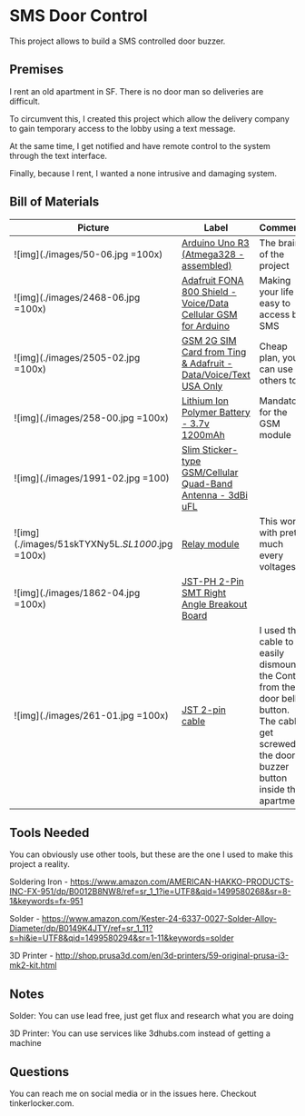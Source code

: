 # SMS Door Control
This project allows to build a SMS controlled door buzzer.

## Premises
I rent an old apartment in SF. There is no door man so deliveries are difficult.

To circumvent this, I created this project which allow the delivery company to gain temporary access to the lobby using a text message.

At the same time, I get notified and have remote control to the system through the text interface.

Finally, because I rent, I wanted a none intrusive and damaging system.


## Bill of Materials

|Picture|Label|Comments|
|---|----|----|
| ![img](./images/50-06.jpg =100x) | [Arduino Uno R3 (Atmega328 - assembled)](https://www.adafruit.com/product/50) | The brain of the project|
| ![img](./images/2468-06.jpg =100x) | [Adafruit FONA 800 Shield - Voice/Data Cellular GSM for Arduino](https://www.adafruit.com/product/2468) | Making your life easy to access by SMS|
| ![img](./images/2505-02.jpg =100x) | [GSM 2G SIM Card from Ting & Adafruit - Data/Voice/Text USA Only](https://www.adafruit.com/product/2505) | Cheap plan, you can use others too |
| ![img](./images/258-00.jpg =100x) | [Lithium Ion Polymer Battery - 3.7v 1200mAh](https://www.adafruit.com/product/258) | Mandatory for the GSM module |
| ![img](./images/1991-02.jpg =100) | [Slim Sticker-type GSM/Cellular Quad-Band Antenna - 3dBi uFL](https://www.adafruit.com/product/1991) | |
| ![img](./images/51skTYXNy5L._SL1000_.jpg =100x) | [Relay module](https://www.amazon.com/Tolako-Arduino-Indicator-Channel-Official/dp/B00VRUAHLE/ref=pd_sim_107_33?_encoding=UTF8&pd_rd_i=B00VRUAHLE&pd_rd_r=VF8SZMM6R1D1YN7Z43DF&pd_rd_w=X3afK&pd_rd_wg=gjJNH&psc=1&refRID=VF8SZMM6R1D1YN7Z43DF) | This works with pretty much every voltages |
| ![img](./images/1862-04.jpg =100x) | [JST-PH 2-Pin SMT Right Angle Breakout Board](https://www.adafruit.com/product/1862) | |
| ![img](./images/261-01.jpg =100x) | [JST 2-pin cable](https://www.adafruit.com/product/261) | I used this cable to easily dismount the Control from the door bell button. The cable get screwed to the door buzzer button inside the apartment |

## Tools Needed
You can obviously use other tools, but these are the one I used to make this project a reality.

Soldering Iron - https://www.amazon.com/AMERICAN-HAKKO-PRODUCTS-INC-FX-951/dp/B0012B8NW8/ref=sr_1_1?ie=UTF8&qid=1499580268&sr=8-1&keywords=fx-951

Solder - https://www.amazon.com/Kester-24-6337-0027-Solder-Alloy-Diameter/dp/B0149K4JTY/ref=sr_1_11?s=hi&ie=UTF8&qid=1499580294&sr=1-11&keywords=solder

3D Printer - http://shop.prusa3d.com/en/3d-printers/59-original-prusa-i3-mk2-kit.html

## Notes
Solder: You can use lead free, just get flux and research what you are doing

3D Printer: You can use services like 3dhubs.com instead of getting a machine


## Questions
You can reach me on social media or in the issues here.
Checkout tinkerlocker.com.
